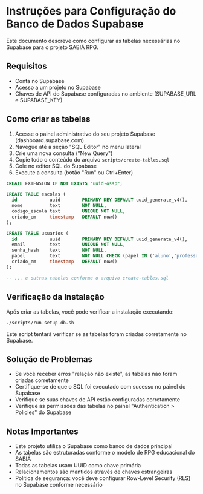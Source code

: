 # Instruções para Configuração do Banco de Dados Supabase

Este documento descreve como configurar as tabelas necessárias no Supabase para o projeto SABIÁ RPG.

## Requisitos

- Conta no Supabase
- Acesso a um projeto no Supabase
- Chaves de API do Supabase configuradas no ambiente (SUPABASE_URL e SUPABASE_KEY)

## Como criar as tabelas

1. Acesse o painel administrativo do seu projeto Supabase (dashboard.supabase.com)
2. Navegue até a seção "SQL Editor" no menu lateral
3. Crie uma nova consulta ("New Query")
4. Copie todo o conteúdo do arquivo `scripts/create-tables.sql` 
5. Cole no editor SQL do Supabase
6. Execute a consulta (botão "Run" ou Ctrl+Enter)

```sql
CREATE EXTENSION IF NOT EXISTS "uuid-ossp";

CREATE TABLE escolas (
  id            uuid        PRIMARY KEY DEFAULT uuid_generate_v4(),
  nome          text        NOT NULL,
  codigo_escola text        UNIQUE NOT NULL,
  criado_em     timestamp   DEFAULT now()
);

CREATE TABLE usuarios (
  id            uuid        PRIMARY KEY DEFAULT uuid_generate_v4(),
  email         text        UNIQUE NOT NULL,
  senha_hash    text        NOT NULL,
  papel         text        NOT NULL CHECK (papel IN ('aluno','professor','gestor')),
  criado_em     timestamp   DEFAULT now()
);

-- ... e outras tabelas conforme o arquivo create-tables.sql
```

## Verificação da Instalação

Após criar as tabelas, você pode verificar a instalação executando:

```
./scripts/run-setup-db.sh
```

Este script tentará verificar se as tabelas foram criadas corretamente no Supabase.

## Solução de Problemas

- Se você receber erros "relação não existe", as tabelas não foram criadas corretamente
- Certifique-se de que o SQL foi executado com sucesso no painel do Supabase
- Verifique se suas chaves de API estão configuradas corretamente
- Verifique as permissões das tabelas no painel "Authentication > Policies" do Supabase

## Notas Importantes

- Este projeto utiliza o Supabase como banco de dados principal
- As tabelas são estruturadas conforme o modelo de RPG educacional do SABIÁ
- Todas as tabelas usam UUID como chave primária
- Relacionamentos são mantidos através de chaves estrangeiras
- Política de segurança: você deve configurar Row-Level Security (RLS) no Supabase conforme necessário